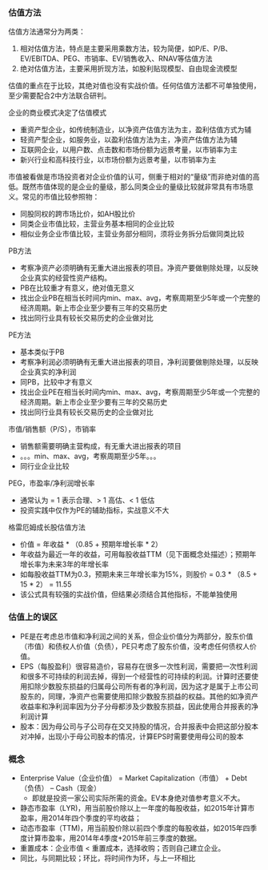 ### 估值方法
估值方法通常分为两类：
1. 相对估值方法，特点是主要采用乘数方法，较为简便，如P/E、P/B、EV/EBITDA、PEG、市销率、EV/销售收入、RNAV等估值方法
2. 绝对估值方法，主要采用折现方法，如股利贴现模型、自由现金流模型

估值的重点在于比较，其绝对值也没有实战价值。任何估值方法都不可单独使用，至少需要配合2中方法联合研判。

企业的商业模式决定了估值模式
- 重资产型企业，如传统制造业，以净资产估值方法为主，盈利估值方式为辅
- 轻资产型企业，如服务业，以盈利估值方法为主，净资产估值方法为辅
- 互联网企业，以用户数、点击数和市场份额为远景考量，以市销率为主
- 新兴行业和高科技行业，以市场份额为远景考量，以市销率为主

市值被看做是市场投资者对企业价值的认可，侧重于相对的“量级”而非绝对值的高低。既然市值体现的是企业的量级，那么同类企业的量级比较就非常具有市场意义。常见的市值比较参照物：
- 同股同权的跨市场比价，如AH股比价
- 同类企业市值比较，主营业务基本相同的企业比较
- 相似业务企业市值比较，主营业务部分相同，须将业务拆分后做同类比较

PB方法
- 考察净资产必须明确有无重大进出报表的项目。净资产要做剔除处理，以反映企业真实的经营性资产结构。
- PB在比较重才有意义，绝对值无意义
- 找出企业PB在相当长时间内min、max、avg，考察周期至少5年或一个完整的经济周期。新上市企业至少要有三年的交易历史
- 找出同行业具有较长交易历史的企业做对比

PE方法
- 基本类似于PB
- 考察净利润必须明确有无重大进出报表的项目，净利润要做剔除处理，以反映企业真实的净利润
- 同PB，比较中才有意义
- 找出企业PE在相当长时间内min、max、avg，考察周期至少5年或一个完整的经济周期。新上市企业至少要有三年的交易历史
- 找出同行业具有较长交易历史的企业做对比

市值/销售额（P/S），市销率
- 销售额需要明确主营构成，有无重大进出报表的项目
- 。。。min、max、avg，考察周期至少5年。。。
- 同行业企业比较

PEG，市盈率/净利润增长率
- 通常认为 = 1 表示合理、> 1 高估、< 1 低估
- 投资实践中仅作为PE的辅助指标，实战意义不大

格雷厄姆成长股估值方法
- 价值 = 年收益 * （0.85 + 预期年增长率 * 2）
- 年收益为最近一年的收益，可用每股收益TTM（见下面概念处描述）；预期年增长率为未来3年的年增长率
- 如每股收益TTM为0.3，预期未来三年增长率为15%，则股价 = 0.3 * （8.5 + 15 * 2） = 11.55
- 该公式具有较强的实战价值，但结果必须结合其他指标，不能单独使用

### 估值上的误区
- PE是在考虑总市值和净利润之间的关系，但企业价值分为两部分，股东价值（市值）和债权人价值（负债），PE只考虑了股东价值，没考虑任何债权人价值。
- EPS（每股盈利）很容易造价，容易存在很多一次性利润，需要把一次性利润和很多不可持续的利润去掉，得到一个经营性的可持续的利润。计算时还要使用扣除少数股东损益的归属母公司所有者的净利润，因为这才是属于上市公司股东的，同理，净资产也需要使用扣除少数股东损益的权益。其他的如净资产收益率和净利润率因为分子分母都涉及少数股东损益，因此使用合并报表的净利润计算
- 股本：因为母公司与子公司存在交叉持股的情况，合并报表中会把这部分股本对冲掉，出现小于母公司股本的情况，计算EPS时需要使用母公司的股本

### 概念
- Enterprise Value（企业价值） = Market Capitalization（市值） + Debt（负债） – Cash（现金）
    - 即就是投资一家公司实际所需的资金。EV本身绝对值参考意义不大。
- 静态市盈率（LYR)，用当前股价除以上一年度的每股收益，如2015年计算市盈率，用2014年四个季度的平均收益；
- 动态市盈率（TTM)，用当前股价除以前四个季度的每股收益，如2015年四季度计算市盈率，用2014年4季度+2015年前三季度的数据。
- 重置成本：企业市值 < 重置成本，选择收购；否则自己建立企业。
- 同比，与同期比较；环比，将时间作为环，与上一环相比
